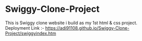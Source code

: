 # Swiggy-Clone-Project
This is Swiggy clone website i build as my 1st html &amp; css project.
Deployment Link :- https://adi91108.github.io/Swiggy-Clone-Project/swiggyindex.htm
